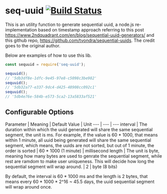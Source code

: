 # seq-uuid [![Build Status](https://travis-ci.org/ywchang/seq-uuid.svg?branch=master)](https://travis-ci.org/ywchang/seq-uuid)
This is an utility function to generate sequential uuid, a node.js re-implementation based on timestamp approach referring to this post https://www.2ndquadrant.com/en/blog/sequential-uuid-generators/ and this github repo, https://github.com/tvondra/sequential-uuids. The credit goes to the original author.

Below are examples of how to use this lib.

```javascript
const sequuid = require('seq-uuid');

sequuid();
// '5db3df8e-1dfc-9e45-97e8-c5098c3be982'
sequuid();
// '5db32a77-e337-9dc4-d425-48908cc092c1'
sequuid();
// '5db4e76e-584b-e573-5ca2-13a5833af521'
```

## Configurable Options

Parameter | Meaning | Default Value | Unit
--- | --- | --- 
interval | The duration within which the uuid generated will share the same sequential segment, the unit is ms. For example, if the value is 60 * 1000, that means within 1 minute, all uuid being generated will share the same sequential segment, which means, the uuids are not sorted, but out of 1 minute, the order is sorted | 60 * 1000 (1 minute) | millisecond
length | The unit is byte, meaning how many bytes are used to genrate the sequential segment, while rest are ramdom to make user uniqueness. This will decide how long the sequential segment will wrap around. | 2 | byte (8 bits)

By default, the interval is 60 * 1000 ms and the length is 2 bytes, that means every 60 * 1000 * 2^16 ~ 45.5 days, the uuid sequential segment will wrap around once.


